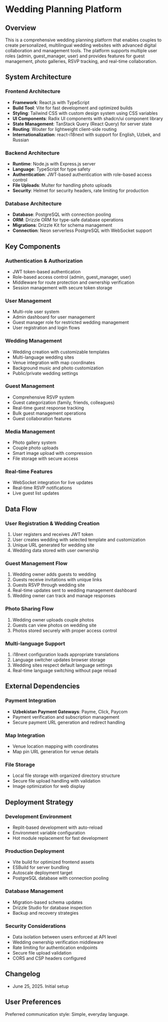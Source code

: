 # Wedding Planning Platform

## Overview

This is a comprehensive wedding planning platform that enables couples to create personalized, multilingual wedding websites with advanced digital collaboration and management tools. The platform supports multiple user roles (admin, guest_manager, user) and provides features for guest management, photo galleries, RSVP tracking, and real-time collaboration.

## System Architecture

### Frontend Architecture
- **Framework**: React.js with TypeScript
- **Build Tool**: Vite for fast development and optimized builds
- **Styling**: Tailwind CSS with custom design system using CSS variables
- **UI Components**: Radix UI components with shadcn/ui component library
- **State Management**: TanStack Query (React Query) for server state
- **Routing**: Wouter for lightweight client-side routing
- **Internationalization**: react-i18next with support for English, Uzbek, and Russian

### Backend Architecture
- **Runtime**: Node.js with Express.js server
- **Language**: TypeScript for type safety
- **Authentication**: JWT-based authentication with role-based access control
- **File Uploads**: Multer for handling photo uploads
- **Security**: Helmet for security headers, rate limiting for production

### Database Architecture
- **Database**: PostgreSQL with connection pooling
- **ORM**: Drizzle ORM for type-safe database operations
- **Migrations**: Drizzle Kit for schema management
- **Connection**: Neon serverless PostgreSQL with WebSocket support

## Key Components

### Authentication & Authorization
- JWT token-based authentication
- Role-based access control (admin, guest_manager, user)
- Middleware for route protection and ownership verification
- Session management with secure token storage

### User Management
- Multi-role user system
- Admin dashboard for user management
- Guest manager role for restricted wedding management
- User registration and login flows

### Wedding Management
- Wedding creation with customizable templates
- Multi-language wedding sites
- Venue integration with map coordinates
- Background music and photo customization
- Public/private wedding settings

### Guest Management
- Comprehensive RSVP system
- Guest categorization (family, friends, colleagues)
- Real-time guest response tracking
- Bulk guest management operations
- Guest collaboration features

### Media Management
- Photo gallery system
- Couple photo uploads
- Smart image upload with compression
- File storage with secure access

### Real-time Features
- WebSocket integration for live updates
- Real-time RSVP notifications
- Live guest list updates

## Data Flow

### User Registration & Wedding Creation
1. User registers and receives JWT token
2. User creates wedding with selected template and customization
3. Unique URL generated for wedding site
4. Wedding data stored with user ownership

### Guest Management Flow
1. Wedding owner adds guests to wedding
2. Guests receive invitations with unique links
3. Guests RSVP through wedding site
4. Real-time updates sent to wedding management dashboard
5. Wedding owner can track and manage responses

### Photo Sharing Flow
1. Wedding owner uploads couple photos
2. Guests can view photos on wedding site
3. Photos stored securely with proper access control

### Multi-language Support
1. i18next configuration loads appropriate translations
2. Language switcher updates browser storage
3. Wedding sites respect default language settings
4. Real-time language switching without page reload

## External Dependencies

### Payment Integration
- **Uzbekistan Payment Gateways**: Payme, Click, Paycom
- Payment verification and subscription management
- Secure payment URL generation and redirect handling

### Map Integration
- Venue location mapping with coordinates
- Map pin URL generation for venue details

### File Storage
- Local file storage with organized directory structure
- Secure file upload handling with validation
- Image optimization for web display

## Deployment Strategy

### Development Environment
- Replit-based development with auto-reload
- Environment variable configuration
- Hot module replacement for fast development

### Production Deployment
- Vite build for optimized frontend assets
- ESBuild for server bundling
- Autoscale deployment target
- PostgreSQL database with connection pooling

### Database Management
- Migration-based schema updates
- Drizzle Studio for database inspection
- Backup and recovery strategies

### Security Considerations
- Data isolation between users enforced at API level
- Wedding ownership verification middleware
- Rate limiting for authentication endpoints
- Secure file upload validation
- CORS and CSP headers configured

## Changelog
- June 25, 2025. Initial setup

## User Preferences

Preferred communication style: Simple, everyday language.